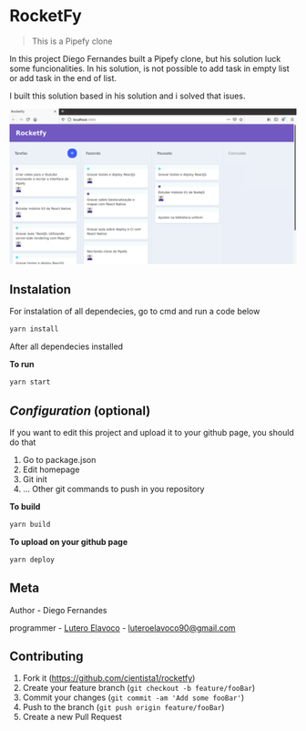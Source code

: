# RocketFy
> This is a Pipefy clone 

In this project Diego Fernandes built a Pipefy clone, but his solution luck some 
funcionalities. In his solution, is not possible to add task in empty list or add task in 
the end of list.

I built this solution based in his solution and i solved that isues.


![](assets/rocketfy.png)

## Instalation 

For instalation of all dependecies, go to cmd and run a code below

```sh
yarn install
```

After all dependecies installed

**To run**

```sh
yarn start 
```

## _Configuration_ (optional)


If you want to edit this project and upload it to your github page, you should do that

1. Go to package.json
2. Edit homepage 
3. Git init 
4. ... Other git commands to push in you repository 

**To build**

```sh
yarn build 
```

**To upload on your github page**

```sh
yarn deploy 
```


## Meta

Author - Diego Fernandes

programmer -  [Lutero Elavoco](https://www.linkedin.com/in/l%C3%BAtero-elavoco-5951b619b/) - luteroelavoco90@gmail.com


## Contributing 

1. Fork it (https://github.com/cientista1/rocketfy)
2. Create your feature branch (`git checkout -b feature/fooBar`)
3. Commit your changes (`git commit -am 'Add some fooBar'`)
4. Push to the branch (`git push origin feature/fooBar`)
5. Create a new Pull Request

